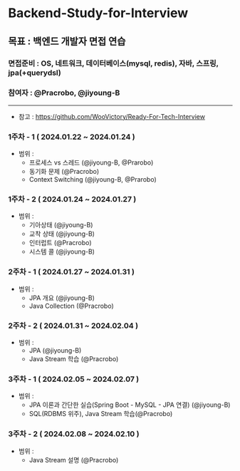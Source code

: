 # Backend-Study-for-Interview
## 목표 : 백엔드 개발자 면접 연습

### 면접준비 : OS, 네트워크, 데이터베이스(mysql, redis), 자바, 스프링, jpa(+querydsl)
### 참여자 : @Pracrobo, @jiyoung-B

---
* 참고 : https://github.com/WooVictory/Ready-For-Tech-Interview
### 1주차 - 1 ( 2024.01.22 ~ 2024.01.24 )
- 범위 :
  - 프로세스 vs 스레드 (@jiyoung-B, @Prarobo)
  - 동기화 문제 (@Pracrobo)
  - Context Switching (@jiyoung-B, @Prarobo)

### 1주차 - 2 ( 2024.01.24 ~ 2024.01.27 )
* 범위 :
  - 기아상태 (@jiyoung-B)
  - 교착 상태 (@jiyoung-B)
  - 인터럽트 (@Pracrobo)
  - 시스템 콜 (@jiyoung-B)
 

### 2주차 - 1 ( 2024.01.27 ~ 2024.01.31 )
* 범위 :
  - JPA 개요 (@jiyoung-B)
  - Java Collection (@Pracrobo)

### 2주차 -  2 ( 2024.01.31 ~ 2024.02.04 )
* 범위 :
  - JPA (@jiyoung-B)
  - Java Stream 학습 (@Pracrobo)

### 3주차 - 1 ( 2024.02.05 ~ 2024.02.07 )
* 범위 :
  - JPA 이론과 간단한 실습(Spring Boot - MySQL - JPA 연결) (@jiyoung-B)
  - SQL(RDBMS 위주), Java Stream 학습(@Pracrobo)

### 3주차 - 2 ( 2024.02.08 ~ 2024.02.10 )
* 범위 :
  - Java Stream 설명 (@Pracrobo)




